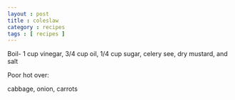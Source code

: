 ```yaml
---
layout : post
title : coleslaw
category : recipes
tags : [ recipes ]
---
```

Boil- 1 cup vinegar, 3/4 cup oil, 1/4 cup sugar, celery see, dry mustard, and salt

Poor hot over:

cabbage, onion, carrots


